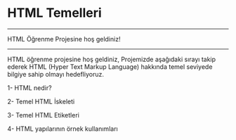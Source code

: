 # HTML Temelleri

************************************
HTML Öğrenme Projesine hoş geldiniz!
************************************

HTML öğrenme projesine hoş geldiniz,
Projemizde aşağıdaki sırayı takip ederek HTML (Hyper Text Markup Language) hakkında temel seviyede bilgiye sahip olmayı hedefliyoruz.

1- HTML nedir?

2- Temel HTML İskeleti

3- Temel HTML Etiketleri

4- HTML yapılarının örnek kullanımları

